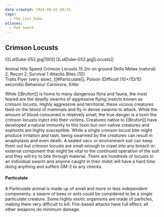 ```yaml
---
date created: 2024-09-02 08:41
tags:
  - The_Lost_Duke
aliases:
  - Red Swarm
---
```


## Crimson Locusts

![[LstDuke-052.jpg|100]]
[[LstDuke-052.jpg|Locusts]]

Animal Hits Speed
Crimson Locusts 15 2m on ground
Skills Melee (natural) 2, Recon 2, Survival 1  Attacks Bites (1D)\
Traits Flyer (very slow), [[#Particulate]], Poison (Difficult (10+/1D/1D seconds) Behaviour Carnivore, Killer

While [[Brufort]] is home to many dangerous flora and fauna, the most feared are the deadly swarms of aggressive flying insects known as crimson locusts. Highly aggressive and territorial, these vicious creatures feed on the blood of mammals and fly in dense swarms to attack. While the amount of blood consumed is relatively small, the true danger is a toxin the crimson locusts inject into their victims. Creatures native to [[Brufort]] have developed a natural immunity to this toxin but non-native creatures and sophonts are highly susceptible. While a single crimson locust bite might produce irritation and rash, being swarmed by the creatures can result in anaphylaxis and even death. A sealed vacc or environment suit can keep them out but crimson locusts are small enough to crawl into any breach or external component that might be vital to the continued operation of the suit and they will try to bite through material. There are hundreds of locusts in an individual swarm and anyone caught in their midst will have a hard time doing anything and suffers DM-2 to any checks.

#### Particulate

A Particulate animal is made up of small and more or less independent components; a swarm of bees or ants could be considered to be a single particulate creature. Some highly exotic organisms are made of particles, making them very difficult to kill. Fire-based attacks have full effect; all other weapons do minimum damage.
